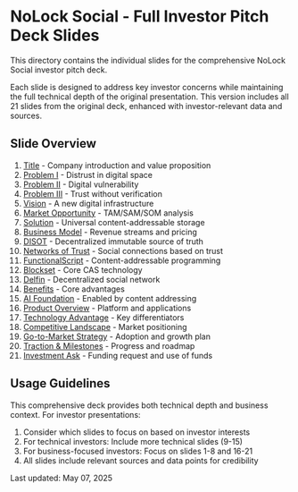 # NoLock Social - Full Investor Pitch Deck Slides

This directory contains the individual slides for the comprehensive NoLock Social investor pitch deck.

Each slide is designed to address key investor concerns while maintaining the full technical depth of the original presentation. This version includes all 21 slides from the original deck, enhanced with investor-relevant data and sources.

## Slide Overview

1. [Title](slide01.md) - Company introduction and value proposition
2. [Problem I](slide02.md) - Distrust in digital space
3. [Problem II](slide03.md) - Digital vulnerability
4. [Problem III](slide04.md) - Trust without verification
5. [Vision](slide05.md) - A new digital infrastructure
6. [Market Opportunity](slide06.md) - TAM/SAM/SOM analysis
7. [Solution](slide07.md) - Universal content-addressable storage
8. [Business Model](slide08.md) - Revenue streams and pricing
9. [DISOT](slide09.md) - Decentralized immutable source of truth
10. [Networks of Trust](slide10.md) - Social connections based on trust
11. [FunctionalScript](slide11.md) - Content-addressable programming
12. [Blockset](slide12.md) - Core CAS technology
13. [Delfin](slide13.md) - Decentralized social network
14. [Benefits](slide14.md) - Core advantages
15. [AI Foundation](slide15.md) - Enabled by content addressing
16. [Product Overview](slide16.md) - Platform and applications
17. [Technology Advantage](slide17.md) - Key differentiators
18. [Competitive Landscape](slide18.md) - Market positioning
19. [Go-to-Market Strategy](slide19.md) - Adoption and growth plan
20. [Traction & Milestones](slide20.md) - Progress and roadmap
21. [Investment Ask](slide21.md) - Funding request and use of funds

## Usage Guidelines

This comprehensive deck provides both technical depth and business context. For investor presentations:

1. Consider which slides to focus on based on investor interests
2. For technical investors: Include more technical slides (9-15)
3. For business-focused investors: Focus on slides 1-8 and 16-21
4. All slides include relevant sources and data points for credibility

Last updated: May 07, 2025
